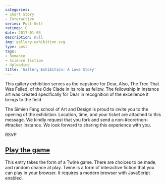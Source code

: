 ```yaml
---
categories:
- Short Story
- Interactive
series: Post-Self
ratings: G
date: 2017-01-03
description: null
img: gallery-exhibition.svg
type: post
tags:
- Romance
- Science fiction
- Uploading
title: 'Gallery Exhibition: A Love Story'
---
```


This gallery exhibition serves as the capstone for Dear, Also, The Tree That Was Felled, of the Ode Clade in its role as fellow. The fellowship in instance art was created specifically for Dear in recognition of the excellence it brings to the field.

The Simien Fang school of Art and Design is proud to invite you to the opening of the exhibition. Location, time, and your ticket are attached to this message. We kindly request that you fork and send a non-#core/non-#tracker instance. We look forward to sharing this experience with you.

RSVP<!--more-->

## [Play the game](https://qoheleth.post-self.ink/gallery-exhibition)

This entry takes the form of a Twine game. There are choices to be made, and random chance at play. Twine is a form of interactive fiction that you can play in your browser. It requires a modern browser with JavaScript enabled.
